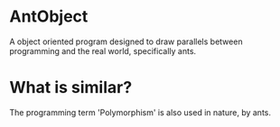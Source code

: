 # AntObject
A object oriented program designed to draw parallels between programming and the real world, specifically ants.


# What is similar?
The programming term 'Polymorphism' is also used in nature, by ants.
